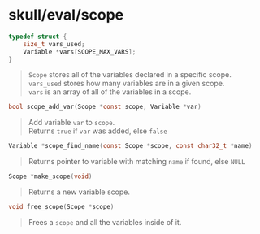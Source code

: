 # skull/eval/scope

```c
typedef struct {
	size_t vars_used;
	Variable *vars[SCOPE_MAX_VARS];
}
```

> `Scope` stores all of the variables declared in a specific scope.
> \
> `vars_used` stores how many variables are in a given scope.
> \
> `vars` is an array of all of the variables in a scope.

```c
bool scope_add_var(Scope *const scope, Variable *var)
```

> Add variable `var` to `scope`.
> \
> Returns `true` if `var` was added, else `false`

```c
Variable *scope_find_name(const Scope *scope, const char32_t *name)
```

> Returns pointer to variable with matching `name` if found, else `NULL`

```c
Scope *make_scope(void)
```

> Returns a new variable scope.

```c
void free_scope(Scope *scope)
```

> Frees a `scope` and all the variables inside of it.

